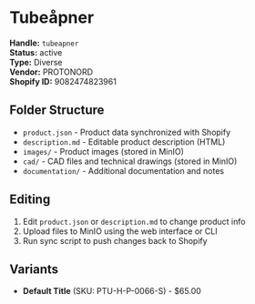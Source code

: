 # Tubeåpner

**Handle:** `tubeapner`  
**Status:** active  
**Type:** Diverse  
**Vendor:** PROTONORD  
**Shopify ID:** 9082474823961  

## Folder Structure

- `product.json` - Product data synchronized with Shopify
- `description.md` - Editable product description (HTML)
- `images/` - Product images (stored in MinIO)
- `cad/` - CAD files and technical drawings (stored in MinIO)
- `documentation/` - Additional documentation and notes

## Editing

1. Edit `product.json` or `description.md` to change product info
2. Upload files to MinIO using the web interface or CLI
3. Run sync script to push changes back to Shopify

## Variants

- **Default Title** (SKU: PTU-H-P-0066-S) - $65.00
